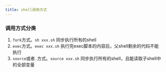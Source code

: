 ```yaml
---
title: shell调用方式
---
```


### 调用方式分类
1. `fork`方式。`sh xxx.sh` 同步执行所有的shell
2. `exec`方式。`exec xxx.sh` 执行完exec脚本的内容后，父shell剩余的代码不能执行
3. `source`或者`.`方式。`source xxx.sh` 同步执行所有的shell，且能读取子shell中的全部变量

